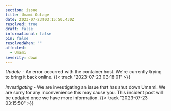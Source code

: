 ```yaml
---
section: issue
title: Umami Outage
date: 2023-07-23T03:15:50.430Z
resolved: true
draft: false
informational: false
pin: false
resolvedWhen: ""
affected:
  - Umami
severity: down
---
```

*Update* - An error occurred with the container host. We're currently trying to bring it back online. {{< track "2023-07-23 03:18:01" >}}

*Investigating* - We are investigating an issue that has shut down Umami. We are sorry for any inconvenience this may cause you. This incident post will be updated once we have more information. {{< track "2023-07-23 03:15:50" >}}